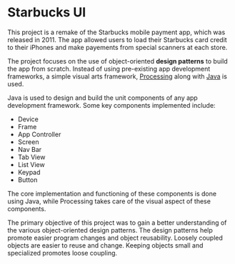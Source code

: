 # Starbucks UI

This project is a remake of the Starbucks mobile payment app, which was released in 2011. The app allowed users to load their Starbucks card credit to their iPhones and make payements from special scanners at each store.

The project focuses on the use of object-oriented **design patterns** to build the app from scratch. Instead of using pre-existing app development frameworks, a simple visual arts framework, [Processing](https://processing.org/) along with [Java](https://www.java.com/en/) is used.

Java is used to design and build the unit components of any app development framework. Some key components implemented include:
- Device
- Frame
- App Controller
- Screen
- Nav Bar
- Tab View
- List View
- Keypad
- Button

The core implementation and functioning of these components is done using Java, while Processing takes care of the visual aspect of these components.

The primary objective of this project was to gain a better understanding of the various object-oriented design patterns. The design patterns help promote easier program changes and object reusability. Loosely coupled objects are easier to reuse and change. Keeping objects small and specialized promotes loose coupling.